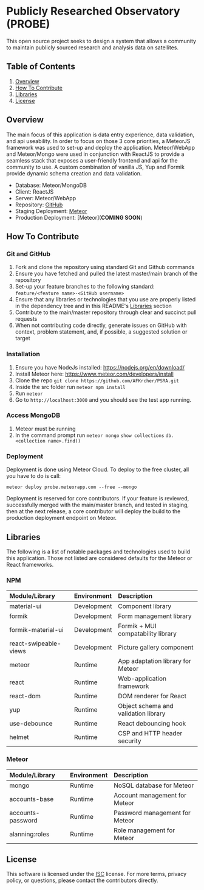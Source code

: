 # Publicly Researched Observatory (PROBE)

This open source project seeks to design a system that allows a community to maintain publicly sourced research and analysis data on satellites.

## Table of Contents

1.  [Overview](#Overview)
2.  [How To Contribute](#How-To-Contribute)
3.  [Libraries](#Libraries)
4.  [License](#License)

## Overview

The main focus of this application is data entry experience, data validation, and api useability. In order to focus on those 3 core priorities, a MeteorJS framework was used to set-up and deploy the application. Meteor/WebApp and Meteor/Mongo were used in conjunction with ReactJS to provide a seamless stack that exposes a user-friendly frontend and api for the community to use. A custom combination of vanilla JS, Yup and Formik provide dynamic schema creation and data validation.

- Database: Meteor/MongoDB
- Client: ReactJS
- Server: Meteor/WebApp
- Repository: [GitHub](https://github.com/AFKrcher/PSRA)
- Staging Deployment: [Meteor](http://probe.meteorapp.com/)
- Production Deployment: [Meteor](**COMING SOON**)

## How To Contribute

### Git and GitHub

1. Fork and clone the repository using standard Git and Github commands
2. Ensure you have fetched and pulled the latest master/main branch of the repository
3. Set-up your feature branches to the following standard: `feature/<feature name>-<GitHub username>`
4. Ensure that any libraries or technologies that you use are properly listed in the dependency tree and in this README's [Libraries](#Libraries) section
5. Contribute to the main/master repository through clear and succinct pull requests
6. When not contributing code directly, generate issues on GitHub with context, problem statement, and, if possible, a suggested solution or target

### Installation

1. Ensure you have NodeJs installed: https://nodejs.org/en/download/
2. Install Meteor here: https://www.meteor.com/developers/install
3. Clone the repo `git clone https://github.com/AFKrcher/PSRA.git`
4. Inside the src folder run `meteor npm install`
5. Run `meteor`
6. Go to `http://localhost:3000` and you should see the test app running.

### Access MongoDB

1. Meteor must be running
2. In the command prompt run
   `meteor mongo`
   `show collections`
   `db.<collection name>.find()`

### Deployment

Deployment is done using Meteor Cloud. To deploy to the free cluster, all you have to do is call:

`meteor deploy probe.meteorapp.com --free --mongo`

Deployment is reserved for core contributors. If your feature is reviewed, successfully merged with the main/master branch, and tested in staging, then at the next release, a core contributor will deploy the build to the production deployment endpoint on Meteor.

## Libraries

The following is a list of notable packages and technologies used to build this application. Those not listed are considered defaults for the Meteor or React frameworks.

### NPM

| Module/Library        | Environment | Description                          |
| :-------------------- | :---------- | :----------------------------------- |
| material-ui           | Development | Component library                    |
| formik                | Development | Form management library              |
| formik-material-ui    | Development | Formik + MUI compatability library   |
| react-swipeable-views | Development | Picture gallery component            |
| meteor                | Runtime     | App adaptation library for Meteor    |
| react                 | Runtime     | Web-application framework            |
| react-dom             | Runtime     | DOM renderer for React               |
| yup                   | Runtime     | Object schema and validation library |
| use-debounce          | Runtime     | React debouncing hook                |
| helmet                | Runtime     | CSP and HTTP header security         |

### Meteor

| Module/Library    | Environment | Description                    |
| :---------------- | :---------- | :----------------------------- |
| mongo             | Runtime     | NoSQL database for Meteor      |
| accounts-base     | Runtime     | Account management for Meteor  |
| accounts-password | Runtime     | Password management for Meteor |
| alanning:roles    | Runtime     | Role management for Meteor     |

## License

This software is licensed under the [ISC](./LICENSE) license. For more terms, privacy policy, or questions, please contact the contributors directly.
